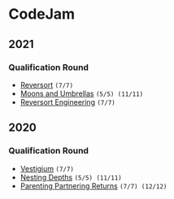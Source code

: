 # CodeJam

## 2021
### Qualification Round
- [Reversort](https://codingcompetitions.withgoogle.com/codejam/round/000000000043580a/00000000006d0a5c) `(7/7)`
- [Moons and Umbrellas](https://codingcompetitions.withgoogle.com/codejam/round/000000000043580a/00000000006d1145) `(5/5) (11/11)`
- [Reversort Engineering](https://codingcompetitions.withgoogle.com/codejam/round/000000000043580a/00000000006d12d7) `(7/7)`

## 2020
### Qualification Round
- [Vestigium](https://codingcompetitions.withgoogle.com/codejam/round/000000000019fd27/000000000020993c) `(7/7)`
- [Nesting Depths](https://codingcompetitions.withgoogle.com/codejam/round/000000000019fd27/0000000000209a9f) `(5/5) (11/11)`
- [Parenting Partnering Returns](https://codingcompetitions.withgoogle.com/codejam/round/000000000019fd27/000000000020bdf9) `(7/7) (12/12)`
